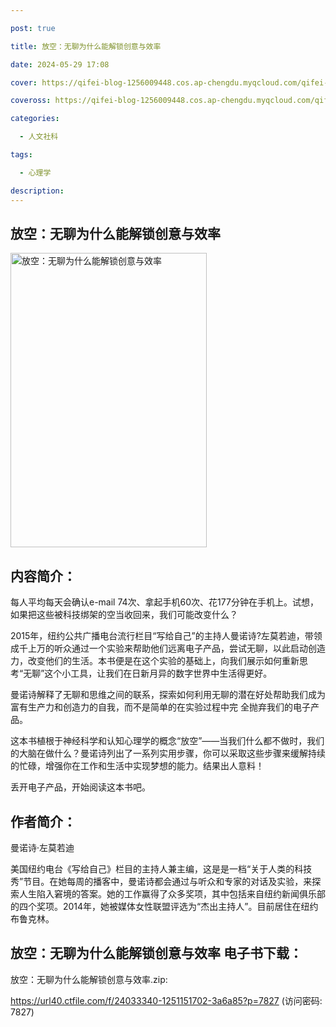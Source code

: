 ```yaml
---

post: true

title: 放空：无聊为什么能解锁创意与效率

date: 2024-05-29 17:08

cover: https://qifei-blog-1256009448.cos.ap-chengdu.myqcloud.com/qifei-blog/6545aba5c458853aef92d16f.jpg

coveross: https://qifei-blog-1256009448.cos.ap-chengdu.myqcloud.com/qifei-blog/6545aba5c458853aef92d16f.jpg

categories:

  - 人文社科

tags:

  - 心理学

description:
---
```


## 放空：无聊为什么能解锁创意与效率
<img alt="放空：无聊为什么能解锁创意与效率 " class="aligncenter loaded" data-was-processed="true" decoding="async" fetchpriority="high" height="471" src="https://qifei-blog-1256009448.cos.ap-chengdu.myqcloud.com/qifei-blog/6545aba5c458853aef92d16f.jpg " style="cursor: zoom-in;" width="314"/>

## 内容简介：

每人平均每天会确认e-mail 74次、拿起手机60次、花177分钟在手机上。试想，如果把这些被科技绑架的空当收回来，我们可能改变什么？

2015年，纽约公共广播电台流行栏目“写给自己”的主持人曼诺诗?左莫若迪，带领成千上万的听众通过一个实验来帮助他们远离电子产品，尝试无聊，以此启动创造力，改变他们的生活。本书便是在这个实验的基础上，向我们展示如何重新思考“无聊”这个小工具，让我们在日新月异的数字世界中生活得更好。

曼诺诗解释了无聊和思维之间的联系，探索如何利用无聊的潜在好处帮助我们成为富有生产力和创造力的自我，而不是简单的在实验过程中完 全抛弃我们的电子产品。

这本书植根于神经科学和认知心理学的概念“放空”——当我们什么都不做时，我们的大脑在做什么？曼诺诗列出了一系列实用步骤，你可以采取这些步骤来缓解持续的忙碌，增强你在工作和生活中实现梦想的能力。结果出人意料！

丢开电子产品，开始阅读这本书吧。

## 作者简介：

曼诺诗·左莫若迪

美国纽约电台《写给自己》栏目的主持人兼主编，这是是一档“关于人类的科技秀”节目。在她每周的播客中，曼诺诗都会通过与听众和专家的对话及实验，来探索人生陷入窘境的答案。她的工作赢得了众多奖项，其中包括来自纽约新闻俱乐部的四个奖项。2014年，她被媒体女性联盟评选为“杰出主持人”。目前居住在纽约布鲁克林。

## 放空：无聊为什么能解锁创意与效率 电子书下载：

放空：无聊为什么能解锁创意与效率.zip: 

https://url40.ctfile.com/f/24033340-1251151702-3a6a85?p=7827 (访问密码: 7827)
